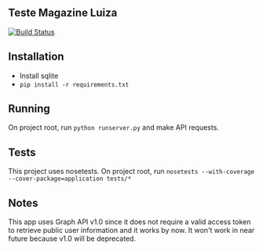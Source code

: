 Teste Magazine Luiza
------------------

[![Build Status](https://travis-ci.org/gabrielhpugliese/test-api.svg?branch=master)](https://travis-ci.org/gabrielhpugliese/test-api)

## Installation

* Install sqlite
* `pip install -r requirements.txt`

## Running

On project root, run `python runserver.py` and make API requests.

## Tests

This project uses nosetests. On project root, run `nosetests --with-coverage --cover-package=application tests/*`

## Notes

This app uses Graph API v1.0 since it does not require a valid access token to retrieve public user information and it works by now. It won't work in near future because v1.0 will be deprecated.

